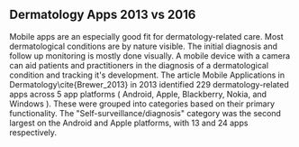 ## Dermatology Apps 2013 vs 2016

Mobile apps are an especially good fit for dermatology-related care. Most dermatological conditions are by nature visible. The initial diagnosis and follow up monitoring is mostly done visually. A mobile device with a camera can aid patients and practitioners in the diagnosis of a dermatological condition and tracking it's development. The article Mobile Applications in Dermatology\cite{Brewer_2013} in 2013 identified 229 dermatology-related apps across 5 app platforms ( Android, Apple, Blackberry, Nokia, and Windows ). These were grouped into categories based on their primary functionality. The "Self-surveillance/diagnosis" category was the second largest on the Android and Apple platforms, with 13 and 24 apps respectively. 
